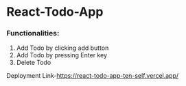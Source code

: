 # React-Todo-App
<h3>Functionalities:</h3>
<ol>
  <li> Add Todo by clicking add button</li>
  <li> Add Todo by pressing Enter key</li>
  <li> Delete Todo</li>
 </ol>

 Deployment Link-https://react-todo-app-ten-self.vercel.app/
